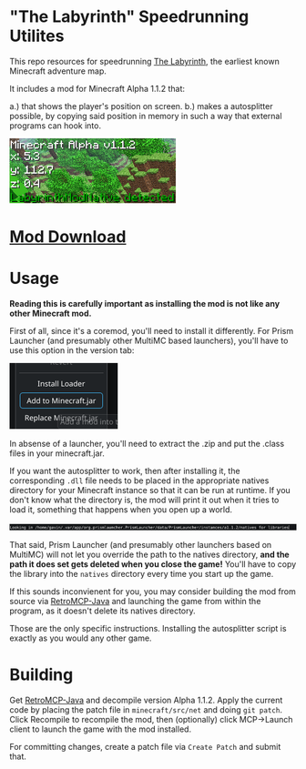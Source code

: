 # "The Labyrinth" Speedrunning Utilites

This repo resources for speedrunning [The Labyrinth](https://www.minecraftforum.net/forums/mapping-and-modding-java-edition/maps/1454461-adv-the-labyrinth-a-dungeon-map-third-semifinal), the earliest known Minecraft adventure map. 

It includes a mod for Minecraft Alpha 1.1.2 that:

a.) that shows the player's position on screen.
b.) makes a autosplitter possible, by copying said position in memory in such a way that external programs can hook into.

![ingame text](img/ingame_notice.png)

# [Mod Download](https://github.com/IoIxD/The-Labyrinth-Speedrunning-Resources/releases/latest)

# Usage

**Reading this is carefully important as installing the mod is not like any other Minecraft mod.**

First of all, since it's a coremod, you'll need to install it differently. For Prism Launcher (and presumably other MultiMC based launchers), you'll have to use this option in the version tab: 

![alt text](img/prismlauncher_coremod.png)

In absense of a launcher, you'll need to extract the .zip and put the .class files in your minecraft.jar.

If you want the autosplitter to work, then after installing it, the corresponding `.dll` file needs to be placed in the appropriate natives directory for your Minecraft instance so that it can be run at runtime. If you don't know what the directory is, the mod will print it out when it tries to load it, something that happens when you open up a world.

![alt text](img/prismlauncher_natives_print.png)

That said, Prism Launcher (and presumably other launchers based on MultiMC) will not let you override the path to the natives directory, **and the path it does set gets deleted when you close the game!** You'll have to copy the library into the `natives` directory every time you start up the game. 

If this sounds inconvienent for you, you may consider building the mod from source via [RetroMCP-Java](http://github.com/MCPHackers/RetroMCP-Java) and launching the game from within the program, as it doesn't delete its natives directory.

Those are the only specific instructions. Installing the autosplitter script is exactly as you would any other game.

# Building

Get [RetroMCP-Java](http://github.com/MCPHackers/RetroMCP-Java) and decompile version Alpha 1.1.2. Apply the current code by placing the patch file in `minecraft/src/net` and doing `git patch`. Click Recompile to recompile the mod, then (optionally) click MCP->Launch client to launch the game with the mod installed.

For committing changes, create a patch file via `Create Patch` and submit that.